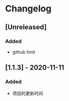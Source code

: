 # Changelog

## [Unreleased]

### Added

- github limit

## [1.1.3] - 2020-11-11

### Added

- 项目的更新时间
